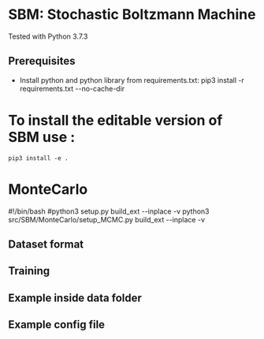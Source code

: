 # SBM: Stochastic Boltzmann Machine
Tested with Python 3.7.3

<!-- ## Scientific publications
If you intend to publish a paper that utilizes any portion of this code, please don't hesitate to get in touch with me. I would be delighted to engage in a discussion regarding your work and its connection to this project. Your contributions and insights are greatly valued. -->

## Prerequisites
- Install python and python library from requirements.txt: pip3 install -r requirements.txt --no-cache-dir

# To install the editable version of SBM use :
```
pip3 install -e .
```

# MonteCarlo 

#!/bin/bash
#python3 setup.py build_ext --inplace -v
python3 src/SBM/MonteCarlo/setup_MCMC.py build_ext --inplace -v

## Dataset format


## Training

## Example inside data folder

## Example config file
